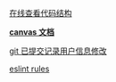 [在线查看代码结构](https://github1s.com/LifeOrLife/chart)  

**[canvas 文档](https://developer.mozilla.org/zh-CN/docs/Web/API/Canvas_API/Tutorial/Basic_animations)**

[git 已提交记录用户信息修改](https://www.cnblogs.com/zh7791/p/12986083.html)

[eslint rules](https://eslint.bootcss.com/docs/rules/)
